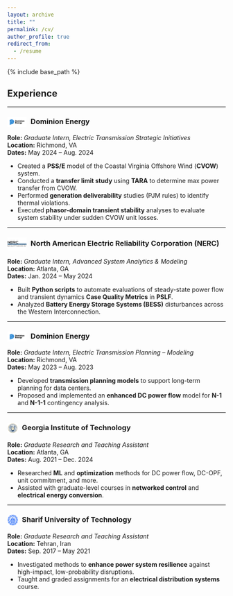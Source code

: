 ```yaml
---
layout: archive
title: ""
permalink: /cv/
author_profile: true
redirect_from:
  - /resume
---
```


{% include base_path %}

## Experience

---

### <img src="../images/dominion.png" alt="Dominion Energy Logo" title="Dominion Energy" width="45" style="vertical-align:middle; margin-right:5px;"/> Dominion Energy
**Role:** *Graduate Intern, Electric Transmission Strategic Initiatives*  
**Location:** Richmond, VA  
**Dates:** May 2024 – Aug. 2024  

- Created a **PSS/E** model of the Coastal Virginia Offshore Wind (**CVOW**) system.  
- Conducted a **transfer limit study** using **TARA** to determine max power transfer from CVOW.  
- Performed **generation deliverability** studies (PJM rules) to identify thermal violations.  
- Executed **phasor-domain transient stability** analyses to evaluate system stability under sudden CVOW unit losses.

---

### <img src="../images/nerc.png" alt="NERC Logo" title="NERC" width="45" style="vertical-align:middle; margin-right:5px;"/> North American Electric Reliability Corporation (NERC)
**Role:** *Graduate Intern, Advanced System Analytics & Modeling*  
**Location:** Atlanta, GA  
**Dates:** Jan. 2024 – May 2024  

- Built **Python scripts** to automate evaluations of steady-state power flow and transient dynamics **Case Quality Metrics** in **PSLF**.  
- Analyzed **Battery Energy Storage Systems (BESS)** disturbances across the Western Interconnection.

---

### <img src="../images/dominion.png" alt="Dominion Energy Logo" title="Dominion Energy" width="45" style="vertical-align:middle; margin-right:5px;"/> Dominion Energy
**Role:** *Graduate Intern, Electric Transmission Planning – Modeling*  
**Location:** Richmond, VA  
**Dates:** May 2023 – Aug. 2023  

- Developed **transmission planning models** to support long-term planning for data centers.  
- Proposed and implemented an **enhanced DC power flow** model for **N-1** and **N-1-1** contingency analysis.

---

### <img src="../images/gt-seal_0.png" alt="Georgia Tech Logo" title="Georgia Tech" width="25" style="vertical-align:middle; margin-right:5px;"/> Georgia Institute of Technology
**Role:** *Graduate Research and Teaching Assistant*  
**Location:** Atlanta, GA  
**Dates:** Aug. 2021 – Dec. 2024  

- Researched **ML** and **optimization** methods for DC power flow, DC-OPF, unit commitment, and more.  
- Assisted with graduate-level courses in **networked control** and **electrical energy conversion**.

---

### <img src="../images/sharif.png" alt="Sharif University Logo" title="Sharif University of Technology" width="25" style="vertical-align:middle; margin-right:5px;"/> Sharif University of Technology
**Role:** *Graduate Research and Teaching Assistant*  
**Location:** Tehran, Iran  
**Dates:** Sep. 2017 – May 2021  

- Investigated methods to **enhance power system resilience** against high-impact, low-probability disruptions.  
- Taught and graded assignments for an **electrical distribution systems** course.

